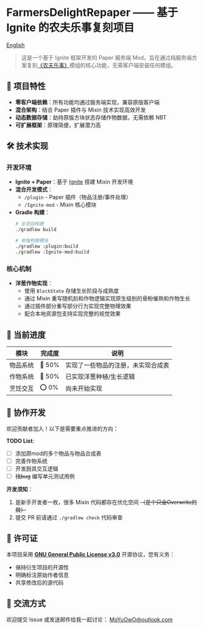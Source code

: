 # FarmersDelightRepaper —— 基于 Ignite 的农夫乐事复刻项目

[English](README.md)

> 这是一个基于 Ignite 框架开发的 Paper 服务端 Mod，旨在通过纯服务端方案复刻[《农夫乐事》](https://modrinth.com/mod/farmers-delight)模组的核心功能，无需客户端安装任何模组。

## 🌟 项目特性

- **零客户端依赖**：所有功能均通过服务端实现，兼容原版客户端
- **混合架构**：结合 Paper 插件与 Mixin 技术实现高效开发
- **动态数据存储**：劫持原版方块状态存储作物数据，无需依赖 NBT
- **可扩展框架**：原理简便，扩展潜力高

## 🛠️ 技术实现

### 开发环境
- **Ignite + Paper**：基于 [Ignite](https://github.com/vectrix-space/ignite) 搭建 Mixin 开发环境
- **混合开发模式**：
  - `/plugin` - Paper 插件（物品注册/事件处理）
  - `/Ignite-mod` - Mixin 核心模块
- **Gradle 构建**：
  ```bash
  # 全项目构建
  ./gradlew build

  # 单独构建模块
  ./gradlew :plugin:build
  ./gradlew :Ignite-mod:build
  ```

### 核心机制
- **洋葱作物实现**：
    - 使用 `BlockState` 存储生长阶段与成熟度
    - 通过 Mixin 重写随机刻和作物逻辑实现原生级别的骨粉催熟和作物生长
    - 通过插件部分重写部分行为实现完整物理效果
    - 配合本地资源包支持实现完整的视觉效果

## 📌 当前进度

| 模块   | 完成度    | 说明                |
|------|--------|-------------------|
| 物品系统 | 🚧 50% | 实现了一些物品的注册，未实现合成表 |
| 作物系统 | 🚧 50% | 已实现洋葱种植/生长逻辑      |
| 烹饪交互 | ⭕ 0%   | 尚未开始实现            |

## 🚧 协作开发

欢迎贡献者加入！以下是需要重点推进的方向：

**TODO List**:
- [ ] 添加原mod的多个物品与物品合成表
- [ ] 完善作物系统
- [ ] 开发厨具交互逻辑
- [ ] ~~找bug~~ 编写单元测试用例

**开发须知**：
1. 是新手开发者一枚，很多 Mixin 代码都存在优化空间 ~~（是个只会Overwrite的屑）~~
2. 提交 PR 前请通过 `./gradlew check` 代码审查

## 📜 许可证

本项目采用 **[GNU General Public License v3.0](LICENSE)** 开源协议，您有义务：
- 保持衍生项目的开源性
- 明确标注原始作者信息
- 共享修改后的源代码

## 💬 交流方式

欢迎提交 Issue 或发送邮件给我一起讨论： [MoYuOwO@outlook.com](mailto:MoYuOwO@outlook.com)